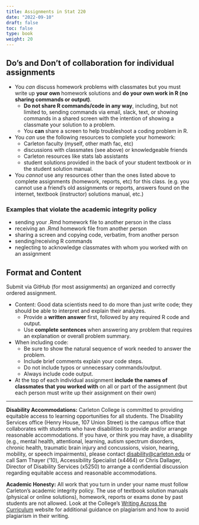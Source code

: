 ```yaml
---
title: Assignments in Stat 220
date: "2022-09-10"
draft: false  
toc: false  
type: book  
weight: 20
---
```



## Do’s and Don’t of collaboration for individual assignments

-   You *can* discuss homework problems with classmates but you must
    write up **your own** homework solutions and **do your own work in R
    (no sharing commands or output)**.
    -   **Do not share R commands/code in any way**, including, but not
        limited to, sending commands via email, slack, text, or showing
        commands in a shared screen with the intention of showing a
        classmate your solution to a problem.
    -   You **can** share a screen to help troubleshoot a coding problem
        in R.
-   You *can* use the following resources to complete your homework:
    -   Carleton faculty (myself, other math fac, etc)
    -   discussions with classmates (see above) or knowledgeable friends
    -   Carleton resources like stats lab assistants
    -   student solutions provided in the back of your student textbook
        or in the student solution manual.
-   You *cannot* use any resources other than the ones listed above to
    complete assignments (homework, reports, etc) for this class.
    (e.g. you cannot use a friend’s old assignments or reports, answers
    found on the internet, textbook (instructor) solutions manual, etc.)

### Examples that violate the academic integrity policy

-   sending your .Rmd homework file to another person in the class
-   receiving an .Rmd homework file from another person
-   sharing a screen and copying code, verbatim, from another person
-   sending/receiving R commands
-   neglecting to acknowledge classmates with whom you worked with on an
    assignment

## Format and Content

Submit via GitHub (for most assignments) an organized and correctly
ordered assignment.

-   Content: Good data scientists need to do more than just write code;
    they should be able to interpret and explain their analyzes.
    -   Provide a **written answer** first, followed by any required R
        code and output.  
    -   Use **complete sentences** when answering any problem that
        requires an explanation or overall problem summary.
-   When including code:
    -   Be sure to show the natural sequence of work needed to answer
        the problem.
    -   Include brief comments explain your code steps.
    -   Do not include typos or unnecessary commands/output.
    -   Always include code output.
-   At the top of each individual assignment **include the names of
    classmates that you worked with** on all or part of the assignment
    (but each person must write up their assignment on their own)

------------------------------------------------------------------------

**Disability Accommodations:** Carleton College is committed to
providing equitable access to learning opportunities for all students.
The Disability Services office (Henry House, 107 Union Street) is the
campus office that collaborates with students who have disabilities to
provide and/or arrange reasonable accommodations. If you have, or think
you may have, a disability (e.g., mental health, attentional, learning,
autism spectrum disorders, chronic health, traumatic brain injury and
concussions, vision, hearing, mobility, or speech impairments), please
contact <disability@carleton.edu> or call Sam Thayer (’10),
Accessibility Specialist (x4464) or Chris Dallager, Director of
Disability Services (x5250) to arrange a confidential discussion
regarding equitable access and reasonable accommodations.

**Academic Honesty:** All work that you turn in under your name must
follow Carleton’s academic integrity policy. The use of textbook
solution manuals (physical or online solutions), homework, reports or
exams done by past students are not allowed. Look at the College’s
[Writing Across the
Curriculum](https://www.carleton.edu/writing/plagiarism/) website for
additional guidance on plagiarism and how to avoid plagiarism in their
writing.

